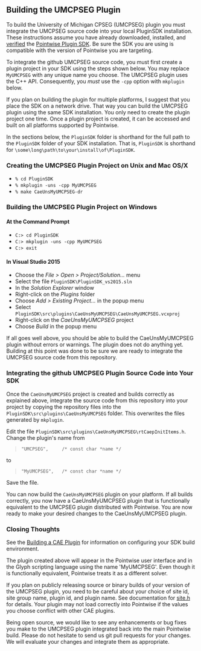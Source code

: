 ## Building the UMCPSEG Plugin

To build the University of Michigan CPSEG (UMCPSEG) plugin you must integrate 
the UMCPSEG source code into your local PluginSDK installation. These 
instructions assume you have already downloaded, installed, and 
[verified][SDKdocs] the [Pointwise Plugin SDK][SDKdownload]. Be sure the SDK you 
are using is compatible with the version of Pointwise you are targeting.

To integrate the github UMCPSEG source code, you must first create a plugin 
project in your SDK using the steps shown below. You may replace `MyUMCPSEG` 
with any unique name you choose. The UMCPSEG plugin uses the C++ API. 
Consequently, you *must* use the `-cpp` option with `mkplugin` below.

If you plan on building the plugin for multiple platforms, I suggest that you 
place the SDK on a network drive. That way you can build the UMCPSEG plugin 
using the same SDK installation. You only need to create the plugin project one 
time. Once a plugin project is created, it can be accessed and built on all 
platforms supported by Pointwise.

In the sections below, the `PluginSDK` folder is shorthand for the full path 
to the `PluginSDK` folder of your SDK installation. That is, `PluginSDK` 
is shorthand for `\some\long\path\to\your\install\of\PluginSDK`.

### Creating the UMCPSEG Plugin Project on Unix and Mac OS/X
   * `% cd PluginSDK`
   * `% mkplugin -uns -cpp MyUMCPSEG`
   * `% make CaeUnsMyUMCPSEG-dr`

### Building the UMCPSEG Plugin Project on Windows

#### At the Command Prompt
 * `C:> cd PluginSDK`
 * `C:> mkplugin -uns -cpp MyUMCPSEG`
 * `C:> exit`

#### In Visual Studio 2015

 * Choose the *File &gt; Open &gt; Project/Solution...* menu
 * Select the file `PluginSDK\PluginSDK_vs2015.sln`
 * In the *Solution Explorer* window
  * Right-click on the *Plugins* folder
  * Choose *Add &gt; Existing Project...* in the popup menu
  * Select `PluginSDK\src\plugins\CaeUnsMyUMCPSEG\CaeUnsMyUMCPSEG.vcxproj`
  * Right-click on the *CaeUnsMyUMCPSEG* project
  * Choose *Build* in the popup menu

If all goes well above, you should be able to build the CaeUnsMyUMCPSEG plugin 
without errors or warnings. The plugin does not do anything yet. Building at this 
point was done to be sure we are ready to integrate the UMCPSEG source code 
from this repository.

### Integrating the github UMCPSEG Plugin Source Code into Your SDK

Once the `CaeUnsMyUMCPSEG` project is created and builds correctly as 
explained above, integrate the source code from this repository into 
your project by copying the repository files into the 
`PluginSDK\src\plugins\CaeUnsMyUMCPSEG` folder. This overwrites the files 
generated by `mkplugin`.

Edit the file `PluginSDK\src\plugins\CaeUnsMyUMCPSEG\rtCaepInitItems.h`. 
Change the plugin's name from

> ```
> "UMCPSEG",     /* const char *name */
> ```

to

> ```
> "MyUMCPSEG",   /* const char *name */
> ```

Save the file.

You can now build the `CaeUnsMyUMCPSEG` plugin on your platform. If all 
builds correctly, you now have a CaeUnsMyUMCPSEG plugin that is functionally 
equivalent to the UMCPSEG plugin distributed with Pointwise. You are now ready 
to make your desired changes to the CaeUnsMyUMCPSEG plugin.

### Closing Thoughts

See the [Building a CAE Plugin][SDKbuild] for information on configuring your 
SDK build environment.

The plugin created above will appear in the Pointwise user interface and in the 
Glyph scripting language using the name 'MyUMCPSEG'. Even though it is 
functionally equivalent, Pointwise treats it as a different solver.

If you plan on publicly releasing source or binary builds of your version of 
the UMCPSEG plugin, you need to be careful about your choice of site id, site 
group name, plugin id, and plugin name. See documentation for [site.h][SDKsite.H] 
for details. Your plugin may not load correctly into Pointwise if the values you 
choose conflict with other CAE plugins.

Being open source, we would like to see any enhancements or bug fixes you make 
to the UMCPSEG plugin integrated back into the main Pointwise build. Please do 
not hesitate to send us git pull requests for your changes. We will evaluate 
your changes and integrate them as appropriate.


[SDKdownload]: http://www.pointwise.com/plugins/#sdk_downloads
[SDKdocs]: http://www.pointwise.com/plugins
[SDKsite.H]: http://www.pointwise.com/plugins/html/d6/d89/site_8h.html
[SDKbuild]: http://www.pointwise.com/plugins/html/dc/d7e/build_plugin_cae.html
